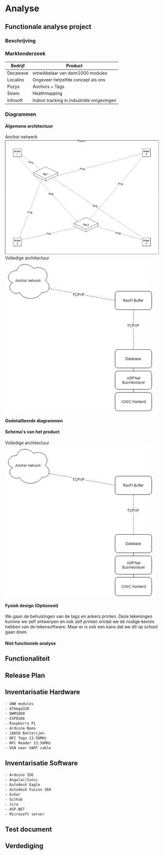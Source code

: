 # Analyse

## Functionale analyse project 

### Beschrijving

### Marktonderzoek 
| Bedrijf  | Product |
| ------------- | ------------- |
| Decawave  | ontwikkelaar van dwm1000 modules  |
| Localino  | Ongeveer hetzelfde concept als ons  | 
| Pozyx  | Anchors + Tags  |
| Sewio  | Heathmapping  | 
| Infosoft  | Indoor tracking in industriële omgevingen  |
### Diagrammen

#### Algemene architectuur
Anchor netwerk  
![Anchor netwerk](/doc/images/anchornetwerk.png)
Volledige architectuur  
![Algemene architecture](/doc/images/architecture.png)
#### Gedetailleerde diagrammen

#### Schema's van het product
Volledige architectuur
![Algemene architecture](/doc/images/architecture.png)

#### Fysiek design (Optioneel)
We gaan de behuizingen van de tags en ankers printen. Deze tekeningen kunnne we zelf ontwerpen en ook zelf printen omdat we de nodige kennis hebben van de tekensoftware. Maar er is ook een kans dat we dit op school gaan doen.

#### Niet functionele analyse 

## Functionaliteit

## Release Plan 

## Inventarisatie Hardware
    - UWB modules 
    - ATmega328 
    - DWM1000
    - ESP8266
    - Raspberry Pi
    - Arduino Nano
    - 18650 Batterijen
    - NFC Tags 13.56MHz
    - NFC Reader 13.56MHz
    - USB naar UART cable
    

## Inventarisatie Software 
    - Arduino IDE 
    - Angular/Ionic
    - Autodesk Eagle 
    - Autodesk Fusion 360
    - Esher
    - Github
    - Jira
    - ASP.NET
    - Microsoft server

## Test document

## Verdediging
